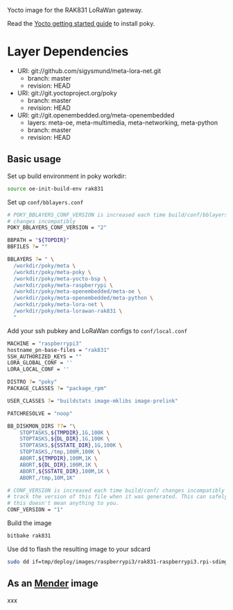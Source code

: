 Yocto image for the RAK831 LoRaWan gateway.

Read the <a href="http://www.yoctoproject.org/docs/current/yocto-project-qs/yocto-project-qs.html">Yocto getting started guide</a> to install poky.

# Layer Dependencies

* URI: git://github.com/sigysmund/meta-lora-net.git
  * branch: master
  * revision: HEAD
* URI: git://git.yoctoproject.org/poky
  * branch: master
  * revision: HEAD
* URI: git://git.openembedded.org/meta-openembedded
  * layers: meta-oe, meta-multimedia, meta-networking, meta-python
  * branch: master
  * revision: HEAD

##  Basic usage

Set up build environment in poky workdir:
```bash
source oe-init-build-env rak831
```

Set up `conf/bblayers.conf`
```bash
# POKY_BBLAYERS_CONF_VERSION is increased each time build/conf/bblayers.conf
# changes incompatibly
POKY_BBLAYERS_CONF_VERSION = "2"

BBPATH = "${TOPDIR}"
BBFILES ?= ""

BBLAYERS ?= " \
  /workdir/poky/meta \
  /workdir/poky/meta-poky \
  /workdir/poky/meta-yocto-bsp \
  /workdir/poky/meta-raspberrypi \
  /workdir/poky/meta-openembedded/meta-oe \
  /workdir/poky/meta-openembedded/meta-python \
  /workdir/poky/meta-lora-net \
  /workdir/poky/meta-lorawan-rak831 \
  "
```

Add your ssh pubkey and LoRaWan configs to `conf/local.conf`
```bash
MACHINE = "raspberrypi3"
hostname_pn-base-files = "rak831"
SSH_AUTHORIZED_KEYS = ""
LORA_GLOBAL_CONF = ''
LORA_LOCAL_CONF = ''

DISTRO ?= "poky"
PACKAGE_CLASSES ?= "package_rpm"

USER_CLASSES ?= "buildstats image-mklibs image-prelink"

PATCHRESOLVE = "noop"

BB_DISKMON_DIRS ??= "\
    STOPTASKS,${TMPDIR},1G,100K \
    STOPTASKS,${DL_DIR},1G,100K \
    STOPTASKS,${SSTATE_DIR},1G,100K \
    STOPTASKS,/tmp,100M,100K \
    ABORT,${TMPDIR},100M,1K \
    ABORT,${DL_DIR},100M,1K \
    ABORT,${SSTATE_DIR},100M,1K \
    ABORT,/tmp,10M,1K"

# CONF_VERSION is increased each time build/conf/ changes incompatibly and is used to
# track the version of this file when it was generated. This can safely be ignored if
# this doesn't mean anything to you.
CONF_VERSION = "1"
```

Build the image
```bash
bitbake rak831
```

Use dd to flash the resulting image to your sdcard
```bash
sudo dd if=tmp/deploy/images/raspberrypi3/rak831-raspberrypi3.rpi-sdimg of=/dev/dev_of_sdcard bs=1m && sudo sync
```

##  As an <a href="https://mender.io/">Mender</a> image
xxx